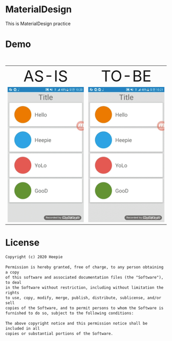 # MaterialDesign
This is MaterialDesign practice

# Demo

<table border="0">
    <tr>
      <td align="center"><font size="10px">AS-IS</font></td>
      <td align="center"><font size="10px">TO-BE</font></td>
    </tr>
    <tr>
      <td align="center"><img src="https://github.com/Heepie/MaterialDesign/blob/master/demo_pic/material_as_it.gif"></td>
      <td align="center"><img src="https://github.com/Heepie/MaterialDesign/blob/master/demo_pic/material_to_be.gif"></td>
    </tr>
</table>


# License
```
Copyright (c) 2020 Heepie

Permission is hereby granted, free of charge, to any person obtaining a copy
of this software and associated documentation files (the "Software"), to deal
in the Software without restriction, including without limitation the rights
to use, copy, modify, merge, publish, distribute, sublicense, and/or sell
copies of the Software, and to permit persons to whom the Software is
furnished to do so, subject to the following conditions:

The above copyright notice and this permission notice shall be included in all
copies or substantial portions of the Software.
```
